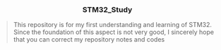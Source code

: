 ### <p align="center"> STM32_Study </p>

> This repository is for my first understanding and learning of STM32. Since the foundation of this aspect is not very good, I sincerely hope that you can correct my repository notes and codes
